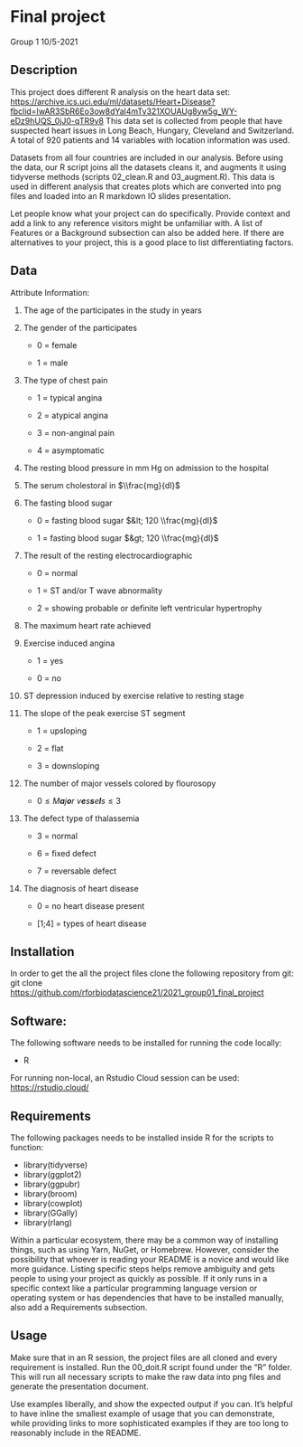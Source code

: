 Final project
================
Group 1
10/5-2021

## Description

This project does different R analysis on the heart data set:
<https://archive.ics.uci.edu/ml/datasets/Heart+Disease?fbclid=IwAR3SbR6Eo3ow8dYal4mTv321XOUAUg8yw5g_WY-eDz9hUQS_0jJ0-qTR9v8>
This data set is collected from people that have suspected heart issues
in Long Beach, Hungary, Cleveland and Switzerland. A total of 920
patients and 14 variables with location information was used.

Datasets from all four countries are included in our analysis. Before
using the data, our R script joins all the datasets cleans it, and
augments it using tidyverse methods (scripts 02\_clean.R and
03\_augment.R). This data is used in different analysis that creates
plots which are converted into png files and loaded into an R markdown
IO slides presentation.

Let people know what your project can do specifically. Provide context
and add a link to any reference visitors might be unfamiliar with. A
list of Features or a Background subsection can also be added here. If
there are alternatives to your project, this is a good place to list
differentiating factors.

## Data

Attribute Information:

1.  The age of the participates in the study in years

2.  The gender of the participates

    -   0 = female

    -   1 = male

3.  The type of chest pain

    -   1 = typical angina

    -   2 = atypical angina

    -   3 = non-anginal pain

    -   4 = asymptomatic

4.  The resting blood pressure in mm Hg on admission to the hospital

5.  The serum cholestoral in $\\frac{mg}{dl}$

6.  The fasting blood sugar

    -   0 = fasting blood sugar $&lt; 120 \\frac{mg}{dl}$

    -   1 = fasting blood sugar $&gt; 120 \\frac{mg}{dl}$

7.  The result of the resting electrocardiographic

    -   0 = normal

    -   1 = ST and/or T wave abnormality

    -   2 = showing probable or definite left ventricular hypertrophy

8.  The maximum heart rate achieved

9.  Exercise induced angina

    -   1 = yes

    -   0 = no

10. ST depression induced by exercise relative to resting stage

11. The slope of the peak exercise ST segment

    -   1 = upsloping

    -   2 = flat

    -   3 = downsloping

12. The number of major vessels colored by flourosopy

    -   0 ≤ *M**a**j**o**r* *v**e**s**s**e**l**s* ≤ 3

13. The defect type of thalassemia

    -   3 = normal

    -   6 = fixed defect

    -   7 = reversable defect

14. The diagnosis of heart disease

    -   0 = no heart disease present

    -   \[1;4\] = types of heart disease

## Installation

In order to get the all the project files clone the following repository
from git: git clone
<https://github.com/rforbiodatascience21/2021_group01_final_project>

## Software:

The following software needs to be installed for running the code
locally:

-   R

For running non-local, an Rstudio Cloud session can be used:
<https://rstudio.cloud/>

## Requirements

The following packages needs to be installed inside R for the scripts to
function:

-   library(tidyverse)
-   library(ggplot2)
-   library(ggpubr)
-   library(broom)
-   library(cowplot)
-   library(GGally)
-   library(rlang)

Within a particular ecosystem, there may be a common way of installing
things, such as using Yarn, NuGet, or Homebrew. However, consider the
possibility that whoever is reading your README is a novice and would
like more guidance. Listing specific steps helps remove ambiguity and
gets people to using your project as quickly as possible. If it only
runs in a specific context like a particular programming language
version or operating system or has dependencies that have to be
installed manually, also add a Requirements subsection.

## Usage

Make sure that in an R session, the project files are all cloned and
every requirement is installed. Run the 00\_doit.R script found under
the “R” folder. This will run all necessary scripts to make the raw data
into png files and generate the presentation document.

Use examples liberally, and show the expected output if you can. It’s
helpful to have inline the smallest example of usage that you can
demonstrate, while providing links to more sophisticated examples if
they are too long to reasonably include in the README.
